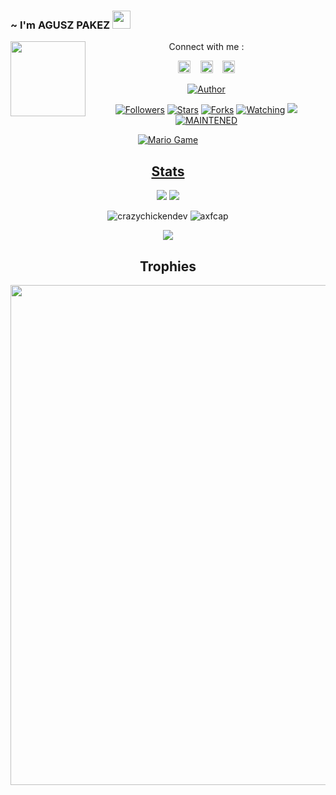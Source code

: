 ### ~ I'm AGUSZ PAKEZ <img src="https://github.com/TheDudeThatCode/TheDudeThatCode/blob/master/Assets/Hi.gif" width="29px">
<img src="https://raw.githubusercontent.com/axfcap/axfcap/main/20210127_212936.jpg" width=120 height="120" align="left">
<center>
Connect with me :

<a href="https://www.facebook.com/aggusbudy.budy"><img src="https://image.flaticon.com/icons/svg/174/174848.svg" alt="alt text" width="20" height="20"></a>      &nbsp;&nbsp;   <a href="https://instagram.com/axfc_ap"><img src="https://image.flaticon.com/icons/svg/174/174855.svg" alt="alt text" width="20" height="20"></a>
 &nbsp;&nbsp; 
<a href="https://youtube.com/channel/UCKP-E8RwFkJKhe-9uz0s9RQ"><img src="https://raw.githubusercontent.com/axfcap/axfcap/main/images%20(15).jpeg" alt="alt text" width="20" height="20"></a>

</p>

<p align="center">
<a href="https://github.com/axfcap"><img title="Author" src="https://img.shields.io/badge/Author-MancaCansred.svg?style=for-the-badge&logo=github"></a>
</p>
<p align="center">
<a href="https://github.com/axfcap"><img title="Followers" src="https://img.shields.io/github/followers/XP-TN?color=blue&style=flat-square"></a>
<a href="https://github.com/XP-TN/XP-TNNBOT/stargazers/"><img title="Stars" src="https://img.shields.io/github/stars/XP-TN/XP-TNNBOT?color=red&style=flat-square"></a>
<a href="https://github.com/XP-TN/XP-TNNBOT/network/members"><img title="Forks" src="http://img.shields.io/github/forks/XP-TN/XP-TNNBOT?color=red&style=flat-square"></a>
<a href="https://github.com/XP-TN/XP-TNNBOT/watchers"><img title="Watching" src="https://img.shields.io/github/watchers/XP-TN/XP-TNNBOT?label=Watchers&color=blue&style=flat-square"></a>
<a href="https://hits.seeyoufarm.com"><img src="https://hits.seeyoufarm.com/api/count/incr/badge.svg?url=https%3A%2F%2Fgithub.com%2FXP-TN%2FXP-TNNBOT&count_bg=%2379C83D&title_bg=%23555555&icon=&icon_color=%23E7E7E7&title=Support&edge_flat=false"/></a>
<a href="#"><img title="MAINTENED" src="https://img.shields.io/badge/MAINTENED-YES-blue.svg"</a>
</p>
<img src="https://github.com/TheDudeThatCode/TheDudeThatCode/blob/master/Assets/Mario_Gameplay.gif" alt="Mario Game">


## Stats

<a href="https://github.com/axfcap"><img src="https://github-readme-stats.vercel.app/api?username=axfcap&show_icons=true&theme=radical"></a>
<a href="https://github.com/axfcap"><img src="https://github-readme-stats.vercel.app/api/top-langs/?username=axfcap&theme=highcontrast&layout=compact"></a>

<!--START_SECTION:waka-->
<!--END_SECTION:waka-->
<p align="center" height='130px'> <img src="https://github-readme-stats.vercel.app/api?username=axfcap&show_icons=true&hide_title=true&include_all_commits=true&line_height=21&bg_color=0,64FFDA,64FFDA,A9EFDE,F2FFFC&count_public=true&theme=graywhite" alt="crazychickendev"/> <img src="https://github-readme-stats.vercel.app/api/top-langs/?username=axfcap&layout=compact&show_icons=true&bg_color=0,EFFDF9,CBFFF3,64FFDA&theme=graywhite&hide_title=true" alt="axfcap"/> </p>

<p align="center">
    <img src="https://github-readme-streak-stats.herokuapp.com/?user=axfcap">
</p>

## Trophies
<p align="center"> <img width=800 src="https://github-profile-trophy.vercel.app/?username=axfcap&row=2&column=3"/>

